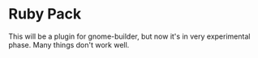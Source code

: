 # Ruby Pack

This will be a plugin for gnome-builder, but now it's in very experimental phase. Many things don't work well.